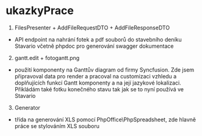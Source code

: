 # ukazkyPrace

1. FilesPresenter + AddFileRequestDTO + AddFileResponseDTO
- API endpoint na nahrání fotek a pdf souborů do stavebního deníku Stavario včetně phpdoc pro generování swagger dokumentace

2. gantt.edit + fotogantt.png
- použití komponenty na Ganttův diagram od firmy Syncfusion. Zde jsem připravoval data pro render a pracoval na customizaci vzhledu a doplňujících funkcí Gantt komponenty a na její jazykové lokalizaci. Přikládám také fotku konečného stavu tak jak se to nyní používá ve Stavario

3. Generator
- třída na generování XLS pomocí PhpOffice\PhpSpreadsheet, zde hlavně práce se stylováním XLS souboru
